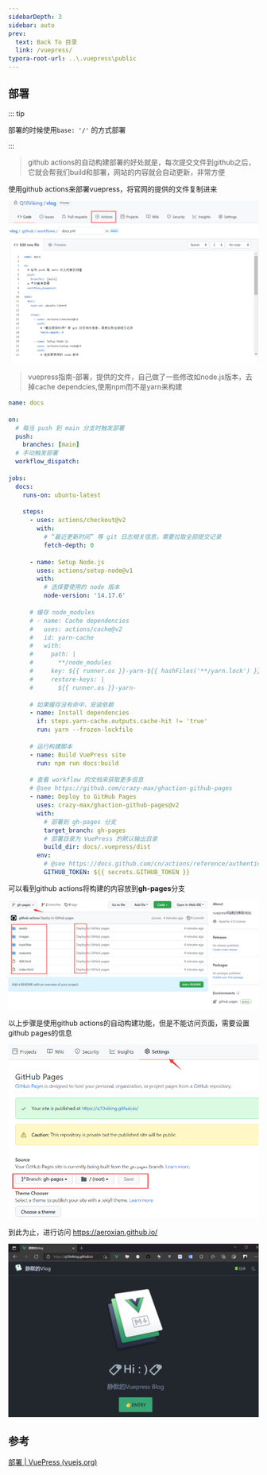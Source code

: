 ```yaml
---
sidebarDepth: 3
sidebar: auto
prev:
  text: Back To 目录
  link: /vuepress/
typora-root-url: ..\.vuepress\public
---
```


## 部署

::: tip 

部署的时候使用`base: '/'` 的方式部署

:::

> github actions的自动构建部署的好处就是，每次提交文件到github之后，它就会帮我们build和部署，网站的内容就会自动更新，非常方便

使用github actions来部署vuepress，将官网的提供的文件复制进来

<img src="/images/vuepress/image-20211126110724435.png" alt="image-20211126110724435" style="zoom:50%;" />

> vuepress指南-部署，提供的文件，自己做了一些修改如node.js版本，去掉cache dependcies,使用npm而不是yarn来构建

```yml {26-35}
name: docs

on:
  # 每当 push 到 main 分支时触发部署
  push:
    branches: [main]
  # 手动触发部署
  workflow_dispatch:

jobs:
  docs:
    runs-on: ubuntu-latest

    steps:
      - uses: actions/checkout@v2
        with:
          # “最近更新时间” 等 git 日志相关信息，需要拉取全部提交记录
          fetch-depth: 0

      - name: Setup Node.js
        uses: actions/setup-node@v1
        with:
          # 选择要使用的 node 版本
          node-version: '14.17.6'

      # 缓存 node_modules
      # - name: Cache dependencies
      #   uses: actions/cache@v2
      #   id: yarn-cache
      #   with:
      #     path: |
      #       **/node_modules
      #     key: ${{ runner.os }}-yarn-${{ hashFiles('**/yarn.lock') }}
      #     restore-keys: |
      #       ${{ runner.os }}-yarn-

      # 如果缓存没有命中，安装依赖
      - name: Install dependencies
        if: steps.yarn-cache.outputs.cache-hit != 'true'
        run: yarn --frozen-lockfile

      # 运行构建脚本
      - name: Build VuePress site
        run: npm run docs:build

      # 查看 workflow 的文档来获取更多信息
      # @see https://github.com/crazy-max/ghaction-github-pages
      - name: Deploy to GitHub Pages
        uses: crazy-max/ghaction-github-pages@v2
        with:
          # 部署到 gh-pages 分支
          target_branch: gh-pages
          # 部署目录为 VuePress 的默认输出目录
          build_dir: docs/.vuepress/dist
        env:
          # @see https://docs.github.com/cn/actions/reference/authentication-in-a-workflow#about-the-github_token-secret
          GITHUB_TOKEN: ${{ secrets.GITHUB_TOKEN }}

```



可以看到github actions将构建的内容放到**gh-pages**分支

<img src="/images/vuepress/image-20211126134357721.png" alt="image-20211126134357721" style="zoom:50%;" />

以上步骤是使用github actions的自动构建功能，但是不能访问页面，需要设置github pages的信息

<img src="/images/vuepress/image-20211126140058431.png" alt="image-20211126140058431" style="zoom:70%;" />

到此为止，进行访问 https://aeroxian.github.io/

<img src="/images/vuepress/image-20211126135116578.png" alt="image-20211126135116578" style="zoom:50%;" />



## 参考

[部署 | VuePress (vuejs.org)](https://v2.vuepress.vuejs.org/zh/guide/deployment.html#github-pages)

